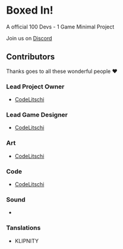 # Boxed In!
A official 100 Devs - 1 Game Minimal Project

Join us on [Discord](https://discord.gg/UHN4AjMw4d)

## Contributors

Thanks goes to all these wonderful people :heart:

### Lead Project Owner

* [CodeLitschi](https://github.com/CodeLitschi)

### Lead Game Designer

* [CodeLitschi](https://github.com/CodeLitschi)

### Art

* [CodeLitschi](https://github.com/CodeLitschi)

### Code

* [CodeLitschi](https://github.com/CodeLitschi)


### Sound

* 

### Tanslations

* KLIPNITY
